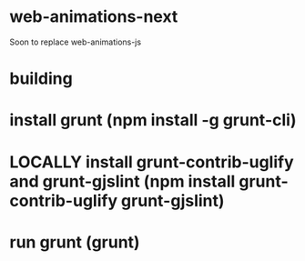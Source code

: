 web-animations-next
===================

Soon to replace web-animations-js


building
========

# install grunt (npm install -g grunt-cli)
# LOCALLY install grunt-contrib-uglify and grunt-gjslint (npm install grunt-contrib-uglify grunt-gjslint)
# run grunt (grunt)
